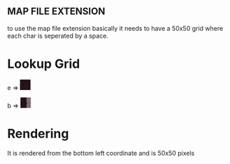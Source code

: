## MAP FILE EXTENSION

to use the map file extension basically it needs to have 
a 50x50 grid where each char is seperated by a space.

# Lookup Grid

e => ![Alt text](../assets/darktile.png "a title")

b => ![Alt text](../assets/wall_edge_left.png "a title")

# Rendering

It is rendered from the bottom left coordinate and is 50x50 pixels